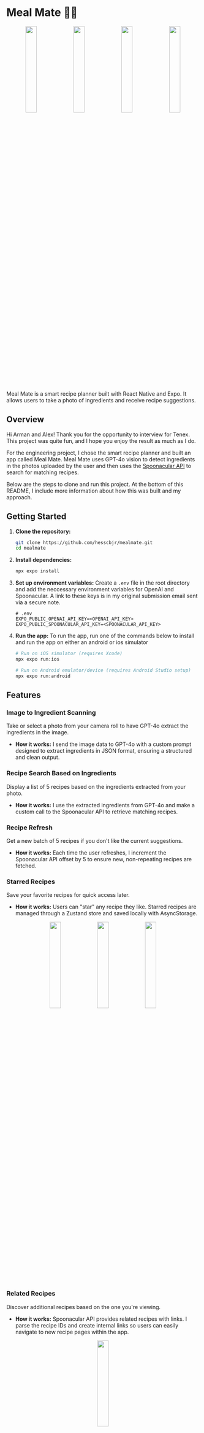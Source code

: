 # Meal Mate 🍳📸

<p align="center">
  <img src="assets/images/welcome-img.png" width="24%"/>
  <img src="assets/images/home.png" width="24%"/> 
  <img src="assets/images/preview.png" width="24%"/>
  <img src="assets/images/recipe.png" width="24%"/>
</p>

Meal Mate is a smart recipe planner built with React Native and Expo. It allows users to take a photo of ingredients and receive recipe suggestions.

## Overview

Hi Arman and Alex! Thank you for the opportunity to interview for Tenex. This project was quite fun, and I hope you enjoy the result as much as I do.

For the engineering project, I chose the smart recipe planner and built an app called Meal Mate. Meal Mate uses GPT-4o vision to detect ingredients in the photos uploaded by the user and then uses the [Spoonacular API](https://spoonacular.com/food-api) to search for matching recipes.

Below are the steps to clone and run this project. At the bottom of this README, I include more information about how this was built and my approach.

## Getting Started

1.  **Clone the repository:**
    ```bash
    git clone https://github.com/hesscbjr/mealmate.git
    cd mealmate
    ```
2.  **Install dependencies:**
    ```bash
    npx expo install
    ```
3.  **Set up environment variables:**
    Create a `.env` file in the root directory and add the neccessary environment variables for OpenAI and Spoonacular. A link to these keys is in my original submission email sent via a secure note.
    ```dotenv
    # .env
    EXPO_PUBLIC_OPENAI_API_KEY=<OPENAI_API_KEY>
    EXPO_PUBLIC_SPOONACULAR_API_KEY=<SPOONACULAR_API_KEY>
    ```
4.  **Run the app:**
    To run the app, run one of the commands below to install and run the app on either an android or ios simulator

    ```bash
    # Run on iOS simulator (requires Xcode)
    npx expo run:ios

    # Run on Android emulator/device (requires Android Studio setup)
    npx expo run:android
    ```

## Features

### Image to Ingredient Scanning

Take or select a photo from your camera roll to have GPT-4o extract the ingredients in the image.

- **How it works:** I send the image data to GPT-4o with a custom prompt designed to extract ingredients in JSON format, ensuring a structured and clean output.

### Recipe Search Based on Ingredients

Display a list of 5 recipes based on the ingredients extracted from your photo.

- **How it works:** I use the extracted ingredients from GPT-4o and make a custom call to the Spoonacular API to retrieve matching recipes.

### Recipe Refresh

Get a new batch of 5 recipes if you don't like the current suggestions.

- **How it works:** Each time the user refreshes, I increment the Spoonacular API offset by 5 to ensure new, non-repeating recipes are fetched.

### Starred Recipes

Save your favorite recipes for quick access later.

- **How it works:** Users can "star" any recipe they like. Starred recipes are managed through a Zustand store and saved locally with AsyncStorage.

<p align="center">
  <img src="assets/images/no-stars.png" width="24%"/>
  <img src="assets/images/star.png" width="24%"/>
  <img src="assets/images/stars.png" width="24%"/>
</p>

### Related Recipes

Discover additional recipes based on the one you're viewing.

- **How it works:** Spoonacular API provides related recipes with links. I parse the recipe IDs and create internal links so users can easily navigate to new recipe pages within the app.

<p align="center">
  <img src="assets/images/related.png" width="24%"/>
</p>

### Light and Dark Mode

The app supports both light and dark themes, selectable from the profile page.

- **How it works:** I implemented a theme selector that lets users pick light, dark, or system mode with persistent storage using Zustand and AsyncStorage.

<p align="center">
  <img src="assets/images/light-mode.png" width="24%"/>
  <img src="assets/images/dark-mode.png" width="24%"/>
</p>

## Limitations

### Lots of Ingredients

GPT-4o performs well when recognizing up to around 15 ingredients in an image. Beyond that, its accuracy drops and it may miss or incorrectly identify some ingredients.

- **Future Improvement:** Add a "Confirm Ingredients" step where users can review, edit, or add ingredients before recipe generation.

### Recipe Results

Spoonacular only allows for a single `sort` param with values `min-missing-ingredients` or `max-used-ingredients`.

With `min-missing-ingredients` you won't necessarily use all the ingredients in your photo. This often results in recipes with 3-5 ingredients that are simple and don't use all the ingredients you supplied.

With `max-used-ingredients` you often end up with recipes that require many more ingredients than you supplied.

- **Current Handling** Users can select if they want to have the minimal missing ingredients or the maximal used ingredients in their search from the profile page.

<p align="center">
  <img src="assets/images/light-mode.png" width="24%"/>
  <img src="assets/images/min-missing.png" width="24%"/>
</p>

- **Future Improvement** Use a different API or pull all results and process the data to optimize for the recipes with the maximal used ingredients **and** the minimal missing ingredients.

### Bad Instructions

Some recipes returned by the Spoonacular API have poorly formatted or grammatically incorrect instructions. As you can see below, I think you need the oven to be a bit hotter than 35 degrees...

- **Future Improvement:** Use a more curated recipe database or implement a post-processing step to clean and standardize instructions.

<p align="center">
  <img src="assets/images/bad-instructions.png" width="24%"/>
</p>

### Related Recipes

Occasionally, Spoonacular returns related recipe links that are broken or invalid.

- **Current Handling:** If a broken link is detected, the app shows a "Not Found" error and redirects the user back to a safe screen.

<p align="center">
  <img src="assets/images/not-found-img.png" width="24%"/>
</p>

## Thank You

Thank you so much for taking the time to review this project and for considering me for the team.

I had a lot of fun building Meal Mate and thinking through both the technical and product sides of the challenge.

I'm really excited about what you're building at Tenex and would love the chance to be a part of it!
